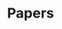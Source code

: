 ---
title: "Papers"
type: collection

content:
  title: All Publications
  filters:
    folders:
      - publication
    featured_only: false
  design:
    view: citation # Or any preferred layout like article-grid
    columns: 1
---